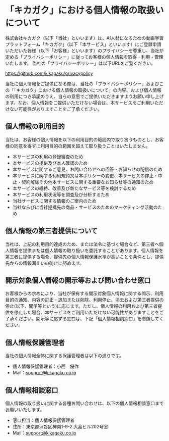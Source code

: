 # **「キカガク」における個人情報の取扱いについて**

株式会社キカガク（以下「当社」といいます）は、AI人材になるための動画学習プラットフォーム「キカガク」（以下「本サービス」といいます）にご登録申請いただいた皆様（以下「お客様」といいます）のプライバシーを尊重し、当社が定める「プライバシーポリシー」に従ってお客様の個人情報を取得・利用・管理いたします。 当社の「プライバシーポリシー」は以下URLをご覧ください。

https://github.com/kikagaku/privacypolicy

当社に個人情報をご提供になる際は、当社の「プライバシーポリシー」およびこの「「キカガク」における個人情報の取扱いについて」の内容、および個人情報の利用につき承諾のうえ、自らの意思でご提供いただきますようお願い申し上げます。なお、個人情報をご提供いただけない場合は、本サービスをご利用いただけない可能性がありますことをご了承ください。

## **個人情報の利用目的**

当社は、お客様の個人情報を以下の利用目的の範囲内で取り扱うものとし、お客様の同意を得ずに利用目的の範囲を超えて取り扱うことはいたしません。

- 本サービスの利用の登録審査のため
- 本サービスの提供及び本人確認のため
- 本サービスに関するご意見、お問い合わせへの回答・お知らせの配信のため
- 本サービスに関する利用規約又は本ポリシーの変更、本サービスの停止・中止・契約解除その他本サービスに関する重要なお知らせ等の通知のため
- 本サービスの維持、改善及び新たなサービス等を検討するため
- 本サービスの利用状況等を調査及び分析するため
- 当社サービスに関する情報のご案内のため
- 当社ならびに当社提携先の商品・サービスのためのマーケティング活動のため

## **個人情報の第三者提供について**

当社は、上記の利用目的達成のため、または法令に基づく場合など、第三者へ個人情報を提供または個人情報の取り扱いを委託することがあります。個人情報を第三者に提供する場合、提供先の個人情報保護水準が高いことを条件とし、提供先からの情報漏えいの防止に努めます。

## **開示対象個人情報の開示等および問い合わせ窓口**

お客様からの求めにより、当社が保有する開示対象個人情報に関する開示、利用目的の通知、内容の訂正・追加または削除、利用停止、消去および第三者提供の停止(以下、開示等という)に応じます。ただし、個人情報の利用および第三者提供を停止した場合、本サービスをご利用いただけない可能性がありますことをご了承ください。開示等に応ずる窓口は、下記「個人情報相談窓口」を参照してください。

## **個人情報保護管理者**

当社の個人情報全体に関する保護管理者は以下の通りです。

- 個人情報保護管理者：小西　優作
- Mail：support@kikagaku.co.jp 

## **個人情報相談窓口**

個人情報の取り扱いに関する各種お問い合わせは、以下の個人情報相談窓口までお願いいたします。

- 窓口担当：個人情報保護管理者
- 住所：東京都渋谷区神南1-9-2 大畠ビル202号室
- Mail：support@kikagaku.co.jp